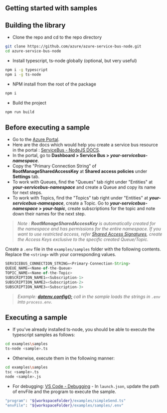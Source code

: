 ## Getting started with samples ##

## Building the library
- Clone the repo and cd to the repo directory
```bash
git clone https://github.com/azure/azure-service-bus-node.git
cd azure-service-bus-node
```
- Install typescript, ts-node globally (optional, but very useful)
```bash
npm i -g typescript
npm i -g ts-node
```
- NPM install from the root of the package
```bash
npm i
```
- Build the project
```bash
npm run build
```

## Before executing a sample
- Go to the [Azure Portal](https://portal.azure.com).
- Here are the docs which would help you create a service bus resource in the portal : [ServiceBus - NodeJS DOCS](https://docs.microsoft.com/en-us/azure/service-bus-messaging/service-bus-nodejs-how-to-use-queues).
- In the portal, go to **Dashboard > Service Bus > _your-servicebus-namespace_**.
- Copy the "Primary Connection String" of **RootManageSharedAccessKey** at **Shared access policies** under **Settings** tab.
- To work with Queues, find the "Queues" tab right under "Entities" at **_your-servicebus-namespace_** and create a Queue and copy its name for next steps.
- To work with Topics, find the "Topics" tab right under "Entities" at **_your-servicebus-namespace_**, create a Topic. Go to **_your-servicebus-namespace_ > _your-topic_**, create subscriptions for the topic and note down their names for the next step.
> _Note : **RootManageSharedAccessKey** is automatically created for the namespace and has permissions for the entire namespace. If you want to use restricted access, refer [Shared Access Signatures](https://docs.microsoft.com/en-us/azure/service-bus-messaging/service-bus-sas), create the Access Keys exclusive to the specific created Queue/Topic._

Create a `.env` file in the `examples/samples` folder with the following contents. Replace the `<string>` with your corresponding values.
```typescript
SERVICEBUS_CONNECTION_STRING=<Primary-Connection-String>
QUEUE_NAME=<Name-of-the-Queue>
TOPIC_NAME=<Name-of-the-Topic>
SUBSCRIPTION_NAME1=<Subscription-1>
SUBSCRIPTION_NAME2=<Subscription-2>
SUBSCRIPTION_NAME3=<Subscription-3>
```
> _Example: [**dotenv.config();**](https://github.com/Azure/azure-service-bus-node/blob/99b6bff5566f3f8499c8f38a97c7e9f37471cc55/examples/samples/queuesGettingStarted.ts#L12) call in the sample loads the strings in `.env` into `process.env`._

## Executing a sample
- If you've already installed ts-node, you should be able to execute the typescript samples as follows:
```bash
cd examples\samples
ts-node <sample>.ts
```
- Otherwise, execute them in the following manner:
```bash
cd examples\samples
tsc <sample>.ts
node <sample>.js
```
- For debugging:
[VS Code - Debugging](https://code.visualstudio.com/docs/editor/debugging#_launch-configurations) -  In `launch.json`, update the path of envFile and the program to execute the sample.
```bash
"program": "${workspaceFolder}/examples/simpleSend.ts"
"envFile": "${workspaceFolder}/examples/samples/.env"
```